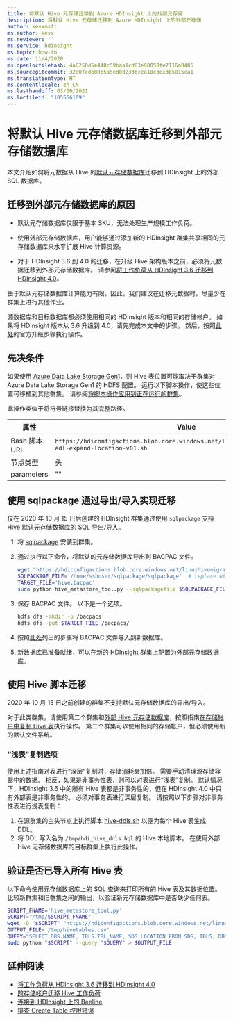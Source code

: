 ```yaml
---
title: 将默认 Hive 元存储迁移到 Azure HDInsight 上的外部元存储
description: 将默认 Hive 元存储迁移到 Azure HDInsight 上的外部元存储
author: kevxmsft
ms.author: kevx
ms.reviewer: ''
ms.service: hdinsight
ms.topic: how-to
ms.date: 11/4/2020
ms.openlocfilehash: 4a0258d5e448c59baa1cd63e98058fe7116a8485
ms.sourcegitcommit: 32e0fedb80b5a5ed0d2336cea18c3ec3b5015ca1
ms.translationtype: HT
ms.contentlocale: zh-CN
ms.lasthandoff: 03/30/2021
ms.locfileid: "105566109"
---
```

# <a name="migrate-default-hive-metastore-db-to-external-metastore-db"></a>将默认 Hive 元存储数据库迁移到外部元存储数据库

本文介绍如何将元数据从 Hive 的[默认元存储数据库](../hdinsight-use-external-metadata-stores.md#default-metastore)迁移到 HDInsight 上的外部 SQL 数据库。 

## <a name="why-migrate-to-external-metastore-db"></a>迁移到外部元存储数据库的原因

* 默认元存储数据库仅限于基本 SKU，无法处理生产规模工作负荷。

* 使用外部元存储数据库，用户能够通过添加新的 HDInsight 群集共享相同的元存储数据库来水平扩展 Hive 计算资源。

* 对于 HDInsight 3.6 到 4.0 的迁移，在升级 Hive 架构版本之前，必须将元数据迁移到外部元存储数据库。 请参阅[将工作负荷从 HDInsight 3.6 迁移到 HDInsight 4.0](./apache-hive-migrate-workloads.md)。

由于默认元存储数据库计算能力有限，因此，我们建议在迁移元数据时，尽量少在群集上进行其他作业。

源数据库和目标数据库都必须使用相同的 HDInsight 版本和相同的存储帐户。 如果将 HDInsight 版本从 3.6 升级到 4.0，请先完成本文中的步骤。 然后，按照[此处](./apache-hive-migrate-workloads.md)的官方升级步骤执行操作。

## <a name="prerequisites"></a>先决条件

如果使用 [Azure Data Lake Storage Gen1](../overview-data-lake-storage-gen1.md)，则 Hive 表位置可能取决于群集对 Azure Data Lake Storage Gen1 的 HDFS 配置。 运行以下脚本操作，使这些位置可移植到其他群集。 请参阅[将脚本操作应用到正在运行的群集](../hdinsight-hadoop-customize-cluster-linux.md#script-action-to-a-running-cluster)。

此操作类似于将符号链接替换为其完整路径。

|属性 | Value |
|---|---|
|Bash 脚本 URI|`https://hdiconfigactions.blob.core.windows.net/linuxhivemigrationv01/hive-adl-expand-location-v01.sh`|
|节点类型|头|
|parameters|""|

## <a name="migrate-with-exportimport-using-sqlpackage"></a>使用 sqlpackage 通过导出/导入实现迁移

仅在 2020 年 10 月 15 日后创建的 HDInsight 群集通过使用 `sqlpackage` 支持 Hive 默认元存储数据库的 SQL 导出/导入。

1. 将 [sqlpackage](/sql/tools/sqlpackage-download#get-sqlpackage-net-core-for-linux) 安装到群集。

2. 通过执行以下命令，将默认的元存储数据库导出到 BACPAC 文件。

    ```bash
    wget "https://hdiconfigactions.blob.core.windows.net/linuxhivemigrationv01/hive_metastore_tool.py"
    SQLPACKAGE_FILE='/home/sshuser/sqlpackage/sqlpackage'  # replace with sqlpackage location
    TARGET_FILE='hive.bacpac'
    sudo python hive_metastore_tool.py --sqlpackagefile $SQLPACKAGE_FILE --targetfile $TARGET_FILE
    ```

3. 保存 BACPAC 文件。 以下是一个选项。

    ```bash
    hdfs dfs -mkdir -p /bacpacs
    hdfs dfs -put $TARGET_FILE /bacpacs/
    ```

4. 按照[此处](../../azure-sql/database/database-import.md)列出的步骤将 BACPAC 文件导入到新数据库。

5. 新数据库已准备就绪，可以[在新的 HDInsight 群集上配置为外部元存储数据库](../hdinsight-use-external-metadata-stores.md#select-a-custom-metastore-during-cluster-creation)。

## <a name="migrate-using-hive-script"></a>使用 Hive 脚本迁移

2020 年 10 月 15 日之前创建的群集不支持默认元存储数据库的导出/导入。

对于此类群集，请使用第二个群集和[外部 Hive 元存储数据库](../hdinsight-use-external-metadata-stores.md#select-a-custom-metastore-during-cluster-creation)，按照指南[在存储帐户中复制 Hive 表](./hive-migration-across-storage-accounts.md)执行操作。 第二个群集可以使用相同的存储帐户，但必须使用新的默认文件系统。

### <a name="option-to-shallow-copy"></a>“浅表”复制选项
使用上述指南对表进行“深层”复制时，存储消耗会加倍。 需要手动清理源存储容器中的数据。
相反，如果是非事务性表，则可以对表进行“浅表”复制。 默认情况下，HDInsight 3.6 中的所有 Hive 表都是非事务性的，但在 HDInsight 4.0 中只有外部表是非事务性的。 必须对事务表进行深层复制。 请按照以下步骤对非事务性表进行浅表复制：

1. 在源群集的主头节点上执行脚本 [hive-ddls.sh](https://hdiconfigactions.blob.core.windows.net/linuxhivemigrationv01/hive-ddls.sh) 以便为每个 Hive 表生成 DDL。
2. 将 DDL 写入名为 `/tmp/hdi_hive_ddls.hql` 的 Hive 本地脚本。 在使用外部 Hive 元存储数据库的目标群集上执行此操作。

## <a name="verify-that-all-hive-tables-are-imported"></a>验证是否已导入所有 Hive 表

以下命令使用元存储数据库上的 SQL 查询来打印所有的 Hive 表及其数据位置。 比较新群集和旧群集之间的输出，以验证新元存储数据库中是否缺少任何表。

```bash
SCRIPT_FNAME='hive_metastore_tool.py'
SCRIPT="/tmp/$SCRIPT_FNAME"
wget -O "$SCRIPT" "https://hdiconfigactions.blob.core.windows.net/linuxhivemigrationv01/$SCRIPT_FNAME"
OUTPUT_FILE='/tmp/hivetables.csv'
QUERY="SELECT DBS.NAME, TBLS.TBL_NAME, SDS.LOCATION FROM SDS, TBLS, DBS WHERE TBLS.SD_ID = SDS.SD_ID AND TBLS.DB_ID = DBS.DB_ID ORDER BY DBS.NAME, TBLS.TBL_NAME ASC;"
sudo python "$SCRIPT" --query "$QUERY" > $OUTPUT_FILE
```

## <a name="further-reading"></a>延伸阅读

* [将工作负荷从 HDInsight 3.6 迁移到 HDInsight 4.0](./apache-hive-migrate-workloads.md)
* [跨存储帐户迁移 Hive 工作负荷](./hive-migration-across-storage-accounts.md)
* [连接到 HDInsight 上的 Beeline](../hadoop/connect-install-beeline.md)
* [排查 Create Table 权限错误](./interactive-query-troubleshoot-permission-error-create-table.md)